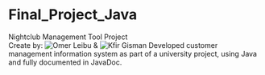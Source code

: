 # Final_Project_Java
 Nightclub Management Tool Project <br/>
 Create by: ![Omer Leibu](https://github.com/omer3020) & ![Kfir Gisman](https://github.com/Kfir-G)
 Developed customer management information system as part of a university project, using Java and fully documented in JavaDoc.
